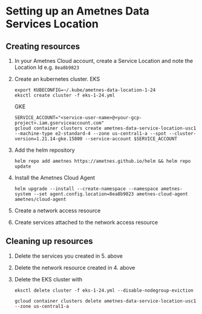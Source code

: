 # Setting up an Ametnes Data Services Location

## Creating resources
1. In your Ametnes Cloud account, create a Service Location and note the Location Id e.g. `8ea8b9823`
2. Create an kubernetes cluster.
    EKS
    ```
    export KUBECONFIG=~/.kube/ametnes-data-location-1-24
    eksctl create cluster -f eks-1-24.yml
    ```

    GKE
    ```
    SERVICE_ACCOUNT="<service-user-name>@<your-gcp-project>.iam.gserviceaccount.com"
    gcloud container clusters create ametnes-data-service-location-usc1 --machine-type e2-standard-4 --zone us-central1-a --spot --cluster-version=1.21.14-gke.15800 --service-account $SERVICE_ACCOUNT
    ```
3. Add the helm repository
    ```
    helm repo add ametnes https://ametnes.github.io/helm && helm repo update
    ```
4. Install the Ametnes Cloud Agent
    ```
    helm upgrade --install --create-namespace --namespace ametnes-system --set agent.config.location=8ea8b9823 ametnes-cloud-agent ametnes/cloud-agent
    ```
5. Create a network access resource
6. Create services attached to the network access resource


## Cleaning up resources
1. Delete the services you created in 5. above
2. Delete the network resource created in 4. above
3. Delete the EKS cluster with 
    ```
    eksctl delete cluster -f eks-1-24.yml --disable-nodegroup-eviction
    ```

    ```
    gcloud container clusters delete ametnes-data-service-location-usc1 --zone us-central1-a
    ```
